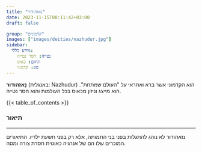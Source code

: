 ```yaml
---
title: "נאזהודור"
date: 2023-11-15T08:11:42+03:00
draft: false

group: "קדמונים"
images: ["images/deities/nazhudur.jpg"]
sidebar:
  מידע כללי:
    נטייה: חסר נטייה
    תחום: כאוס
    סוג: קדמוני
---
```


**נָאזְהוּדוּר** (באנגלית: Nazhudur) הוא הקדמוני אשר ברא ואחראי על "העולם שמתחת". הוא מייצג וניזון מכאוס בכל העולמות והוא חסר נטייה. 

<!--more-->

{{< table_of_contents >}}

### תיאור

---

נזאהודור לא נוהג להתגלות בפני בני התמותה, אלא רק בפני תשעת ילדיו. התיאורים המוכרים שלו הם של אנרגיה כאוטית חסרת צורה ומסה. 